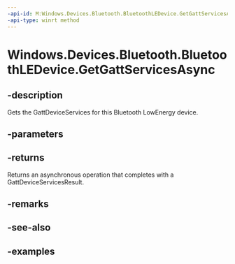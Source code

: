 ```yaml
---
-api-id: M:Windows.Devices.Bluetooth.BluetoothLEDevice.GetGattServicesAsync
-api-type: winrt method
---
```


<!-- Method syntax.
public IAsyncOperation<GattDeviceServicesResult> BluetoothLEDevice.GetGattServicesAsync()
-->

# Windows.Devices.Bluetooth.BluetoothLEDevice.GetGattServicesAsync

## -description
Gets the GattDeviceServices for this Bluetooth LowEnergy device.

## -parameters

## -returns
Returns an asynchronous operation that completes with a GattDeviceServicesResult.

## -remarks

## -see-also

## -examples

